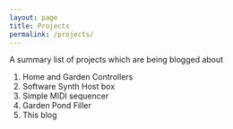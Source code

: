 ```yaml
---
layout: page
title: Projects
permalink: /projects/
---
```


A summary list of projects which are being blogged about

1. Home and Garden Controllers
2. Software Synth Host box
3. Simple MIDI sequencer
4. Garden Pond Filler
5. This blog

